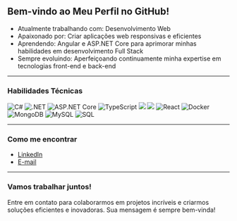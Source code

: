 ## Bem-vindo ao Meu Perfil no GitHub!  

- Atualmente trabalhando com: Desenvolvimento Web  
- Apaixonado por: Criar aplicações web responsivas e eficientes  
- Aprendendo: Angular e ASP.NET Core para aprimorar minhas habilidades em desenvolvimento Full Stack  
- Sempre evoluindo: Aperfeiçoando continuamente minha expertise em tecnologias front-end e back-end  

---

### Habilidades Técnicas

<p align="left">
  <img src="https://img.shields.io/badge/-C%23-239120?logo=csharp&logoColor=white&style=flat" alt="C#">
  <img src="https://img.shields.io/badge/-.NET-512BD4?logo=dotnet&logoColor=white&style=flat" alt=".NET">
  <img src="https://img.shields.io/badge/-ASP.NET%20Core-512BD4?logo=dotnet&logoColor=white&style=flat" alt="ASP.NET Core">
  <img src="https://img.shields.io/badge/-TypeScript-3178C6?logo=typescript&logoColor=white&style=flat" alt="TypeScript">
  <img src="https://img.shields.io/badge/-JavaScript-F7DF1E?logo=javascript&logoColor=black&style=flat">
  <img src="https://img.shields.io/badge/-Angular-DD0031?logo=angular&logoColor=white&style=flat">
  <img src="https://img.shields.io/badge/-React-61DAFB?logo=react&logoColor=black&style=flat" alt="React">
  <img src="https://img.shields.io/badge/-Docker-2496ED?logo=docker&logoColor=white&style=flat" alt="Docker">
  <img src="https://img.shields.io/badge/-MongoDB-47A248?logo=mongodb&logoColor=white&style=flat" alt="MongoDB">
  <img src="https://img.shields.io/badge/-MySQL-4479A1?logo=mysql&logoColor=white&style=flat" alt="MySQL">
  <img src="https://img.shields.io/badge/-SQL-CC2927?logo=microsoftsqlserver&logoColor=white&style=flat" alt="SQL">
</p>

---

### Como me encontrar
- [LinkedIn](https://www.linkedin.com/in/reinan-santana-24ab05301/)  
- [E-mail](mailto:reinanlanz@gmail.com)  
---

### Vamos trabalhar juntos!
Entre em contato para colaborarmos em projetos incríveis e criarmos soluções eficientes e inovadoras. Sua mensagem é sempre bem-vinda!
